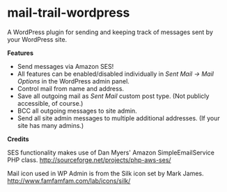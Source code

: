 mail-trail-wordpress
====================

A WordPress plugin for sending and keeping track of messages sent by your WordPress site.

**Features**

- Send messages via Amazon SES!
- All features can be enabled/disabled individually in *Sent Mail &rarr; Mail Options* in the WordPress admin panel.
- Control mail from name and address.
- Save all outgoing mail as *Sent Mail* custom post type. (Not publicly accessible, of course.)
- BCC all outgoing messages to site admin.
- Send all site admin messages to multiple additional addresses. (If your site has many admins.)

**Credits**

SES functionality makes use of Dan Myers' Amazon SimpleEmailService PHP class.
http://sourceforge.net/projects/php-aws-ses/

Mail icon used in WP Admin is from the Silk icon set by Mark James.
http://www.famfamfam.com/lab/icons/silk/